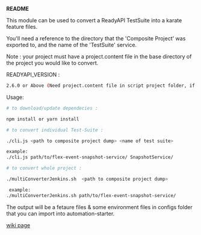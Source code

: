 **README**

This module can be used to convert a ReadyAPI TestSuite into a karate feature files.

You'll need a reference to the directory that the 'Composite Project' was exported to, and the name of the 'TestSuite' service.

Note : your project must have a project.content file in the base directory of the project you would like to convert.

READYAPI_VERSION :

```bash
2.6.0 or Above (Need project.content file in script project folder, if its not present then import the project in ReadyApi and save, Project.content would be automatically generated).
```

Usage:

```bash
# to download/update dependecies :

npm install or yarn install

# to convert individual Test-Suite :

./cli.js <path to composite project dump> <name of test suite>

example:
./cli.js path/to/flex-event-snapshot-service/ SnapshotService/

# to convert whole project :

./multiConverterJenkins.sh  <path to composite project dump>

 example:
./multiConverterJenkins.sh path/to/flex-event-snapshot-service/

```

The output will be a fetaure files & some environment files in configs folder that you can import into automation-starter.

[wiki page](https://wiki.cvent.com/display/QE/Ready-Api+to+karate+script+converter)
